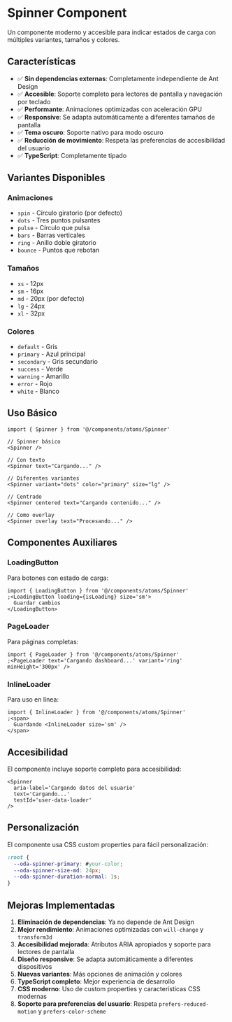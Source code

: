 # Spinner Component

Un componente moderno y accesible para indicar estados de carga con múltiples variantes, tamaños y colores.

## Características

- ✅ **Sin dependencias externas**: Completamente independiente de Ant Design
- ✅ **Accesible**: Soporte completo para lectores de pantalla y navegación por teclado
- ✅ **Performante**: Animaciones optimizadas con aceleración GPU
- ✅ **Responsive**: Se adapta automáticamente a diferentes tamaños de pantalla
- ✅ **Tema oscuro**: Soporte nativo para modo oscuro
- ✅ **Reducción de movimiento**: Respeta las preferencias de accesibilidad del usuario
- ✅ **TypeScript**: Completamente tipado

## Variantes Disponibles

### Animaciones

- `spin` - Círculo giratorio (por defecto)
- `dots` - Tres puntos pulsantes
- `pulse` - Círculo que pulsa
- `bars` - Barras verticales
- `ring` - Anillo doble giratorio
- `bounce` - Puntos que rebotan

### Tamaños

- `xs` - 12px
- `sm` - 16px
- `md` - 20px (por defecto)
- `lg` - 24px
- `xl` - 32px

### Colores

- `default` - Gris
- `primary` - Azul principal
- `secondary` - Gris secundario
- `success` - Verde
- `warning` - Amarillo
- `error` - Rojo
- `white` - Blanco

## Uso Básico

```tsx
import { Spinner } from '@/components/atoms/Spinner'

// Spinner básico
<Spinner />

// Con texto
<Spinner text="Cargando..." />

// Diferentes variantes
<Spinner variant="dots" color="primary" size="lg" />

// Centrado
<Spinner centered text="Cargando contenido..." />

// Como overlay
<Spinner overlay text="Procesando..." />
```

## Componentes Auxiliares

### LoadingButton

Para botones con estado de carga:

```tsx
import { LoadingButton } from '@/components/atoms/Spinner'
;<LoadingButton loading={isLoading} size='sm'>
  Guardar cambios
</LoadingButton>
```

### PageLoader

Para páginas completas:

```tsx
import { PageLoader } from '@/components/atoms/Spinner'
;<PageLoader text='Cargando dashboard...' variant='ring' minHeight='300px' />
```

### InlineLoader

Para uso en línea:

```tsx
import { InlineLoader } from '@/components/atoms/Spinner'
;<span>
  Guardando <InlineLoader size='sm' />
</span>
```

## Accesibilidad

El componente incluye soporte completo para accesibilidad:

```tsx
<Spinner
  aria-label='Cargando datos del usuario'
  text='Cargando...'
  testId='user-data-loader'
/>
```

## Personalización

El componente usa CSS custom properties para fácil personalización:

```css
:root {
  --oda-spinner-primary: #your-color;
  --oda-spinner-size-md: 24px;
  --oda-spinner-duration-normal: 1s;
}
```

## Mejoras Implementadas

1. **Eliminación de dependencias**: Ya no depende de Ant Design
2. **Mejor rendimiento**: Animaciones optimizadas con `will-change` y `transform3d`
3. **Accesibilidad mejorada**: Atributos ARIA apropiados y soporte para lectores de pantalla
4. **Diseño responsive**: Se adapta automáticamente a diferentes dispositivos
5. **Nuevas variantes**: Más opciones de animación y colores
6. **TypeScript completo**: Mejor experiencia de desarrollo
7. **CSS moderno**: Uso de custom properties y características CSS modernas
8. **Soporte para preferencias del usuario**: Respeta `prefers-reduced-motion` y `prefers-color-scheme`

